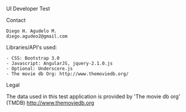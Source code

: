 UI Developer Test

Contact

	Diego H. Agudelo M.
	diego.agudeo2@gmail.com



Libraries/API's used:

	- CSS: Bootstrap 3.0
	- Javascript: AngularJS, jquery-2.1.0.js
	- Optional: Underscore.js
	- The movie db Org: http://www.themoviedb.org/


Legal

The data used in this test application is provided by 'The movie db org' (TMDB) 
http://www.themoviedb.org

